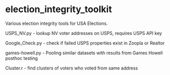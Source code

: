 # election_integrity_toolkit

Various election integrity tools for USA Elections.

USPS_NV.py - lookup NV voter addresses on USPS, requires USPS API key

Google_Check.py - check if failed USPS properties exist in Zoopla or Realtor

games-howell.py - Pooling similar datasets with results from Games Howell posthoc testing

Cluster.r - find clusters of voters who voted from same address
